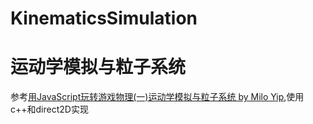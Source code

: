 # KinematicsSimulation
# 运动学模拟与粒子系统

参考[用JavaScript玩转游戏物理(一)运动学模拟与粒子系统 by Milo Yip](http://www.cnblogs.com/miloyip/archive/2010/06/14/Kinematics_ParticleSystem.html),使用c++和direct2D实现
